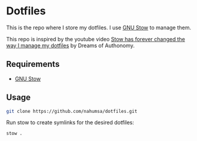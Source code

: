 # Dotfiles

This is the repo where I store my dotfiles. I use [GNU Stow](https://www.gnu.org/software/stow/) to manage them.

This repo is inspired by the youtube video [Stow has forever changed the way I manage my dotfiles](https://youtu.be/y6XCebnB9gs) by Dreams of Authonomy.

## Requirements

- [GNU Stow](https://www.gnu.org/software/stow/)

## Usage

```bash
git clone https://github.com/nahumsa/dotfiles.git
```

Run stow to create symlinks for the desired dotfiles:

```bash
stow . 
```
